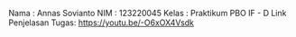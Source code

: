 Nama   : Annas Sovianto
NIM    : 123220045
Kelas  : Praktikum PBO IF - D
Link Penjelasan Tugas: https://youtu.be/-O6xOX4Vsdk
